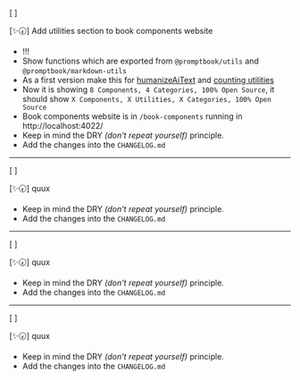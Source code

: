 [ ]

[✨🕢] Add utilities section to book components website

-   !!!
-   Show functions which are exported from `@promptbook/utils` and `@promptbook/markdown-utils`
-   As a first version make this for [humanizeAiText](src/utils/markdown/humanizeAiText.ts) and [counting utilities](src/utils/expectation-counters/index.ts)
-   Now it is showing `8 Components, 4 Categories, 100% Open Source`, it should show `X Components, X Utilities, X Categories, 100% Open Source`
-   Book components website is in `/book-components` running in http://localhost:4022/
-   Keep in mind the DRY _(don't repeat yourself)_ principle.
-   Add the changes into the `CHANGELOG.md`

---

[ ]

[✨🕢] quux

-   Keep in mind the DRY _(don't repeat yourself)_ principle.
-   Add the changes into the `CHANGELOG.md`

---

[ ]

[✨🕢] quux

-   Keep in mind the DRY _(don't repeat yourself)_ principle.
-   Add the changes into the `CHANGELOG.md`

---

[ ]

[✨🕢] quux

-   Keep in mind the DRY _(don't repeat yourself)_ principle.
-   Add the changes into the `CHANGELOG.md`
